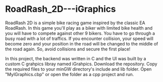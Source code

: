 # RoadRash_2D---iGraphics
RoadRash 2D is a simple bike racing game inspired by the classic EA RoadRash.
In this game you'll play as a biker with limited bike health and you will have to compete against 
other 9 bikers. You have to go through a busy road with a lot of traffics. If you encounter collision, your speed will become zero
and your position in the road will be changed to the middle of the road again. So, avoid collisions and secure the first place!

In this project, the backend was written in C and the UI was built by a custom C grahpics libray named iGrahpics.
Download the repository. Copy the required files to your minGW directory's include and lib folder. 
Open "MyIGraphics.cbp" or open the folder as a cpp project and run.
